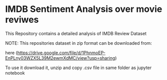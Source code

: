 # IMDB Sentiment Analysis over movie reviwes
This Repository contains a detailed analysis of IMDB Review Dataset

NOTE: This repositories dataset in zip format can be downloaded from:

here (https://drive.google.com/file/d/1PhnmoEP-EnPLny03WZX5L39M2ewmXdMC/view?usp=sharing) 

To use it download it, unzip and copy .csv file in same folder as jupyter notebook 
